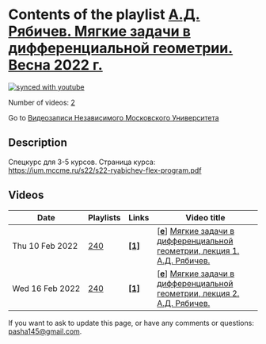 # Contents of the playlist [А.Д. Рябичев. Мягкие задачи в дифференциальной геометрии. Весна 2022 г.](https://www.youtube.com/playlist?list=PLp9ABVh6_x4H1X-EJYnRt4hNTAVnQQIZJ)

[![synced with youtube](https://img.shields.io/github/last-commit/mathphysschool/mathphysschool.github.io/autoupdate1?label=synced%20with%20youtube)](https://github.com/mathphysschool/mathphysschool.github.io/commits/autoupdate1)

Number of videos: [2](#videos)

Go to [Видеозаписи Независимого Московского Университета](../README.md)

## Description

Спецкурс для 3-5 курсов.
Страница курса:
<https://ium.mccme.ru/s22/s22-ryabichev-flex-program.pdf>

## Videos

|Date|Playlists|Links|Video title|
|---|---|---|---|
| Thu&nbsp;10&nbsp;Feb&nbsp;2022 | [240](../playlists/240 "А.Д. Рябичев. Мягкие задачи в дифференциальной геометрии. Весна 2022 г.") | [**[1]**](https://ium.mccme.ru/s22/s22-ryabichev.html) | [[**e**](https://studio.youtube.com/video/I-4hUFz_ALk/edit "Edit")] [Мягкие задачи в дифференциальной геометрии, лекция 1. А.Д. Рябичев.](https://www.youtube.com/watch?v=I-4hUFz_ALk&list=PLp9ABVh6_x4H1X-EJYnRt4hNTAVnQQIZJ "Спецкурс для 3-5 курсов.&#013;Страница курса:&#013;https://ium.mccme.ru/s22/s22-ryabichev.html") |
| Wed&nbsp;16&nbsp;Feb&nbsp;2022 | [240](../playlists/240 "А.Д. Рябичев. Мягкие задачи в дифференциальной геометрии. Весна 2022 г.") | [**[1]**](https://ium.mccme.ru/s22/s22-ryabichev.html) | [[**e**](https://studio.youtube.com/video/EkJ9qmezNCE/edit "Edit")] [Мягкие задачи в дифференциальной геометрии, лекция 2. А.Д. Рябичев.](https://www.youtube.com/watch?v=EkJ9qmezNCE&list=PLp9ABVh6_x4H1X-EJYnRt4hNTAVnQQIZJ "Спецкурс для 3-5 курсов.&#013;Страница курса:&#013;https://ium.mccme.ru/s22/s22-ryabichev.html") |


 If you want to ask to update this page, or have any comments or questions: <pasha145@gmail.com>.